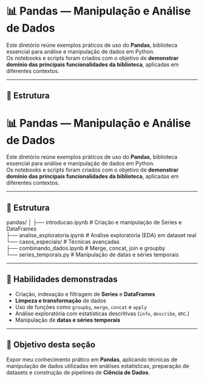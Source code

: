 # 📊 Pandas — Manipulação e Análise de Dados

Este diretório reúne exemplos práticos de uso do **Pandas**, biblioteca essencial para análise e manipulação de dados em Python.  
Os notebooks e scripts foram criados com o objetivo de **demonstrar domínio das principais funcionalidades da biblioteca**, aplicadas em diferentes contextos.

---

## 📂 Estrutura

# 📊 Pandas — Manipulação e Análise de Dados

Este diretório reúne exemplos práticos de uso do **Pandas**, biblioteca essencial para análise e manipulação de dados em Python.  
Os notebooks e scripts foram criados com o objetivo de **demonstrar domínio das principais funcionalidades da biblioteca**, aplicadas em diferentes contextos.

---

## 📂 Estrutura

pandas/
│
├── introducao.ipynb # Criação e manipulação de Series e DataFrames  
├── analise_exploratoria.ipynb # Análise exploratória (EDA) em dataset real  
└── casos_especiais/ # Técnicas avançadas  
├── combinando_dados.ipynb # Merge, concat, join e groupby  
└── series_temporais.py # Manipulação de datas e séries temporais  

---

## 🔑 Habilidades demonstradas

- Criação, indexação e filtragem de **Series** e **DataFrames**  
- **Limpeza e transformação** de dados  
- Uso de funções como `groupby`, `merge`, `concat` e `apply`  
- Análise exploratória com estatísticas descritivas (`info`, `describe`, etc.)  
- Manipulação de **datas e séries temporais**  

---

## 🎯 Objetivo desta seção

Expor meu conhecimento prático em **Pandas**, aplicando técnicas de manipulação de dados utilizadas em análises estatísticas, preparação de datasets e construção de pipelines de **Ciência de Dados**.
